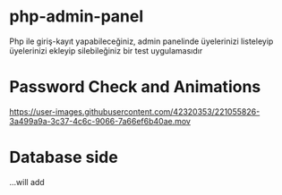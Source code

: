 # php-admin-panel
Php ile giriş-kayıt yapabileceğiniz, admin panelinde üyelerinizi listeleyip üyelerinizi ekleyip silebileğiniz bir test uygulamasıdır

# Password Check and Animations
https://user-images.githubusercontent.com/42320353/221055826-3a499a9a-3c37-4c6c-9066-7a66ef6b40ae.mov

# Database side
...will add
